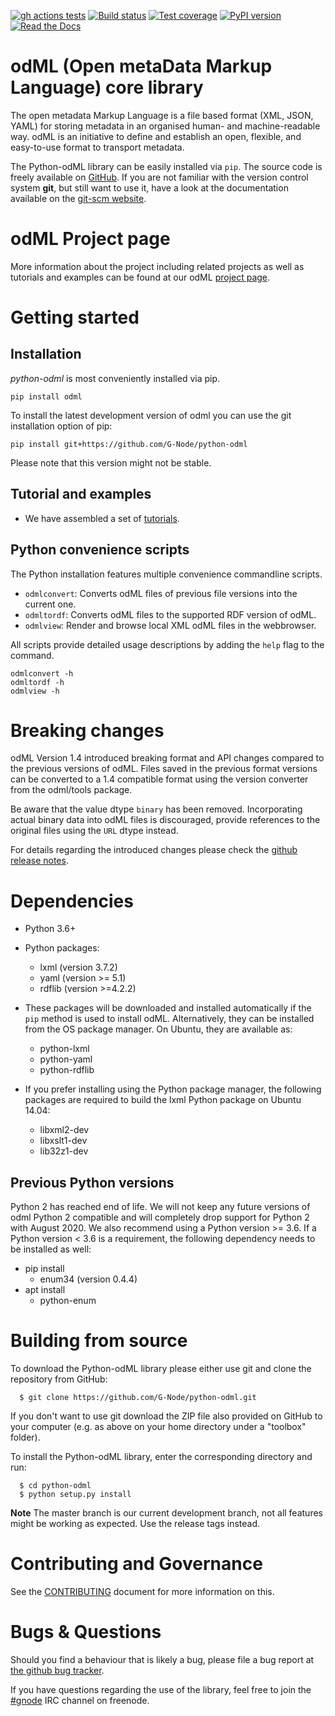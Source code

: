 [![gh actions tests](https://github.com/G-Node/python-odml/workflows/run-tests/badge.svg?branch=master)](https://github.com/G-Node/python-odml/actions)
[![Build status](https://ci.appveyor.com/api/projects/status/br7pe6atlwdg5618/branch/master?svg=true)](https://ci.appveyor.com/project/G-Node/python-odml/branch/master)
[![Test coverage](https://coveralls.io/repos/github/G-Node/python-odml/badge.svg?branch=master)](https://coveralls.io/github/G-Node/python-odml)
[![PyPI version](https://img.shields.io/pypi/v/odml.svg)](https://pypi.org/project/odML/)
[![Read the Docs](https://img.shields.io/readthedocs/python-odml)](https://python-odml.readthedocs.io/en/latest/)


# odML (Open metaData Markup Language) core library

The open metadata Markup Language is a file based format (XML, JSON, YAML) for storing
metadata in an organised human- and machine-readable way. odML is an initiative to define
and establish an open, flexible, and easy-to-use format to transport metadata.

The Python-odML library can be easily installed via ```pip```. The source code is freely
available on [GitHub](https://github.com/G-Node/python-odml). If you are not familiar
with the version control system **git**, but still want to use it, have a look at the
documentation available on the [git-scm website](https://git-scm.com/).


# odML Project page

More information about the project including related projects as well as tutorials and
examples can be found at our odML [project page](https://g-node.github.io/python-odml).


# Getting started

## Installation

*python-odml* is most conveniently installed via pip.

```
pip install odml
```

To install the latest development version of odml you can use the git installation option of pip:

```
pip install git+https://github.com/G-Node/python-odml
```

Please note that this version might not be stable.

## Tutorial and examples

- We have assembled a set of
 [tutorials](https://python-odml.readthedocs.io/en/latest/tutorial.html "Python Tutorial").

## Python convenience scripts

The Python installation features multiple convenience commandline scripts.

- `odmlconvert`: Converts odML files of previous file versions into the current one.
- `odmltordf`: Converts odML files to the supported RDF version of odML.
- `odmlview`: Render and browse local XML odML files in the webbrowser.

All scripts provide detailed usage descriptions by adding the `help` flag to the command.

    odmlconvert -h
    odmltordf -h
    odmlview -h


# Breaking changes

odML Version 1.4 introduced breaking format and API changes compared to the previous
versions of odML. Files saved in the previous format versions can be converted to a 1.4
compatible format using the version converter from the odml/tools package.

Be aware that the value dtype ```binary``` has been removed. Incorporating actual binary
data into odML files is discouraged, provide references to the original files using the
```URL``` dtype instead.

For details regarding the introduced changes please check the [github
release notes](https://github.com/G-Node/python-odml/releases).


# Dependencies

* Python 3.6+
* Python packages:

  * lxml (version 3.7.2)
  * yaml (version >= 5.1)
  * rdflib (version >=4.2.2)

* These packages will be downloaded and installed automatically if the ```pip```
  method is used to install odML. Alternatively, they can be installed from the OS
  package manager. On Ubuntu, they are available as:

  * python-lxml
  * python-yaml
  * python-rdflib

* If you prefer installing using the Python package manager, the following packages are
  required to build the lxml Python package on Ubuntu 14.04:

  * libxml2-dev
  * libxslt1-dev
  * lib32z1-dev

## Previous Python versions

Python 2 has reached end of life. We will not keep any future versions of odml Python 2 compatible and will completely drop support for Python 2 with August 2020. We also recommend using a Python version >= 3.6. If a Python version < 3.6 is a requirement, the following dependency needs to be installed as well:

* pip install
  * enum34 (version 0.4.4)
* apt install
  * python-enum

# Building from source

To download the Python-odML library please either use git and clone
the repository from GitHub:

```
  $ git clone https://github.com/G-Node/python-odml.git
```

If you don't want to use git download the ZIP file also provided on
GitHub to your computer (e.g. as above on your home directory under a "toolbox"
folder).

To install the Python-odML library, enter the corresponding directory and run:

```
  $ cd python-odml
  $ python setup.py install
```

**Note** The master branch is our current development branch, not all features might be
working as expected. Use the release tags instead.


# Contributing and Governance

See the [CONTRIBUTING](https://github.com/G-Node/python-odml/blob/master/CONTRIBUTING.md) document 
for more information on this.


# Bugs & Questions

Should you find a behaviour that is likely a bug, please file a bug report at
[the github bug tracker](https://github.com/G-Node/python-odml/issues).

If you have questions regarding the use of the library, feel free to join the
[#gnode](http://webchat.freenode.net?channels=%23gnode) IRC channel on freenode.
